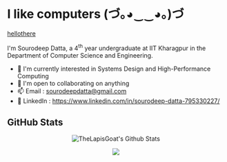 # I like computers (づ｡◕‿‿◕｡)づ
<!---The question of whether a computer can think is no more interesting than the question of whether a submarine can swim.--->
[hellothere](https://github.com/user-attachments/assets/83c9fa0b-1efa-42a0-934c-a2ac64925210)

I'm Sourodeep Datta, a 4<sup>th</sup> year undergraduate at IIT Kharagpur in the Department of Computer Science and Engineering.

- 🌱 I'm currently interested in Systems Design and High-Performance Computing
- 🤝 I'm open to collaborating on anything
- 📫 Email : sourodeepdatta@gmail.com
- 🔗 LinkedIn : https://www.linkedin.com/in/sourodeep-datta-795330227/
  
## GitHub Stats

<p align="center">
  <img src="https://github-readme-stats-sourodeep-dattas-projects.vercel.app/api?username=TheLapisGoat&count_private=true&show_icons=true&theme=github_dark" alt="TheLapisGoat's Github Stats">
</p>
<p align="center">
 <img src="https://github-readme-stats-sourodeep-dattas-projects.vercel.app/api/top-langs/?username=TheLapisGoat&layout=donut&theme=github_dark&langs_count=6&count_private=true&hide=jupyter%20notebook">
</p>
